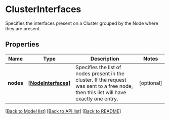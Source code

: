 # ClusterInterfaces

Specifies the interfaces present on a Cluster grouped by the Node where they are present.

## Properties
Name | Type | Description | Notes
------------ | ------------- | ------------- | -------------
**nodes** | [**[NodeInterfaces]**](NodeInterfaces.md) | Specifies the list of nodes present in the cluster. If the request was sent to a free node, then this list will have exactly one entry. | [optional] 

[[Back to Model list]](../README.md#documentation-for-models) [[Back to API list]](../README.md#documentation-for-api-endpoints) [[Back to README]](../README.md)


